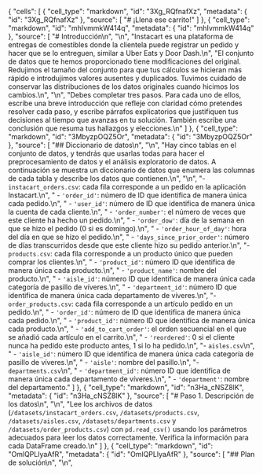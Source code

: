 {
 "cells": [
  {
   "cell_type": "markdown",
   "id": "3Xg_RQfnafXz",
   "metadata": {
    "id": "3Xg_RQfnafXz"
   },
   "source": [
    "# ¡Llena ese carrito!"
   ]
  },
  {
   "cell_type": "markdown",
   "id": "mhIvmmkW414q",
   "metadata": {
    "id": "mhIvmmkW414q"
   },
   "source": [
    "# Introducción\n",
    "\n",
    "Instacart es una plataforma de entregas de comestibles donde la clientela puede registrar un pedido y hacer que se lo entreguen, similar a Uber Eats y Door Dash.\n",
    "El conjunto de datos que te hemos proporcionado tiene modificaciones del original. Redujimos el tamaño del conjunto para que tus cálculos se hicieran más rápido e introdujimos valores ausentes y duplicados. Tuvimos cuidado de conservar las distribuciones de los datos originales cuando hicimos los cambios.\n",
    "\n",
    "Debes completar tres pasos. Para cada uno de ellos, escribe una breve introducción que refleje con claridad cómo pretendes resolver cada paso, y escribe párrafos explicatorios que justifiquen tus decisiones al tiempo que avanzas en tu solución.  También escribe una conclusión que resuma tus hallazgos y elecciones.\n"
   ]
  },
  {
   "cell_type": "markdown",
   "id": "3MbyzpOQZ5Or",
   "metadata": {
    "id": "3MbyzpOQZ5Or"
   },
   "source": [
    "## Diccionario de datos\n",
    "\n",
    "Hay cinco tablas en el conjunto de datos, y tendrás que usarlas todas para hacer el preprocesamiento de datos y el análisis exploratorio de datos. A continuación se muestra un diccionario de datos que enumera las columnas de cada tabla y describe los datos que contienen.\n",
    "\n",
    "- `instacart_orders.csv`: cada fila corresponde a un pedido en la aplicación Instacart.\n",
    "    - `'order_id'`: número de ID que identifica de manera única cada pedido.\n",
    "    - `'user_id'`: número de ID que identifica de manera única la cuenta de cada cliente.\n",
    "    - `'order_number'`: el número de veces que este cliente ha hecho un pedido.\n",
    "    - `'order_dow'`: día de la semana en que se hizo el pedido (0 si es domingo).\n",
    "    - `'order_hour_of_day'`: hora del día en que se hizo el pedido.\n",
    "    - `'days_since_prior_order'`: número de días transcurridos desde que este cliente hizo su pedido anterior.\n",
    "- `products.csv`: cada fila corresponde a un producto único que pueden comprar los clientes.\n",
    "    - `'product_id'`: número ID que identifica de manera única cada producto.\n",
    "    - `'product_name'`: nombre del producto.\n",
    "    - `'aisle_id'`: número ID que identifica de manera única cada categoría de pasillo de víveres.\n",
    "    - `'department_id'`: número ID que identifica de manera única cada departamento de víveres.\n",
    "- `order_products.csv`: cada fila corresponde a un artículo pedido en un pedido.\n",
    "    - `'order_id'`: número de ID que identifica de manera única cada pedido.\n",
    "    - `'product_id'`: número ID que identifica de manera única cada producto.\n",
    "    - `'add_to_cart_order'`: el orden secuencial en el que se añadió cada artículo en el carrito.\n",
    "    - `'reordered'`: 0 si el cliente nunca ha pedido este producto antes, 1 si lo ha pedido.\n",
    "- `aisles.csv`\n",
    "    - `'aisle_id'`: número ID que identifica de manera única cada categoría de pasillo de víveres.\n",
    "    - `'aisle'`: nombre del pasillo.\n",
    "- `departments.csv`\n",
    "    - `'department_id'`: número ID que identifica de manera única cada departamento de víveres.\n",
    "    - `'department'`: nombre del departamento."
   ]
  },
  {
   "cell_type": "markdown",
   "id": "n3Ha_cNSZ8lK",
   "metadata": {
    "id": "n3Ha_cNSZ8lK"
   },
   "source": [
    "# Paso 1. Descripción de los datos\n",
    "\n",
    "Lee los archivos de datos (`/datasets/instacart_orders.csv`, `/datasets/products.csv`, `/datasets/aisles.csv`, `/datasets/departments.csv` y `/datasets/order_products.csv`) con `pd.read_csv()` usando los parámetros adecuados para leer los datos correctamente. Verifica la información para cada DataFrame creado.\n"
   ]
  },
  {
   "cell_type": "markdown",
   "id": "OmlQPLlyaAfR",
   "metadata": {
    "id": "OmlQPLlyaAfR"
   },
   "source": [
    "## Plan de solución\n",
    "\n",
